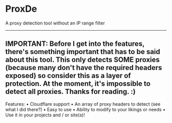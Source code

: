 ProxDe
======

A proxy detection tool without an IP range filter

------
IMPORTANT:
Before I get into the features, there's something important that has to be said about this tool.
This only detects SOME proxies (because many don't have the required headers exposed) so consider this as a layer of protection. At the moment, it's impossible to detect all proxies.
Thanks for reading. :)
------
Features:
&bull; Cloudflare support
&bull; An array of proxy headers to detect (see what I did there?)
&bull; Easy to use
&bull; Ability to modify to your likings or needs
&bull; Use it in your projects and / or site(s)!
